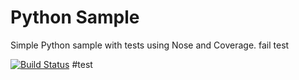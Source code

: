 Python Sample
=====================

Simple Python sample with tests using Nose and Coverage.
fail test


[![Build Status](https://apibeta.shippable.com/projects/5420089b76d0c288e441e5ee/badge?branchName=master)](https://appbeta.shippable.com/projects/5420089b76d0c288e441e5ee/builds/latest)
#test
